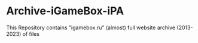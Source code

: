 # Archive-iGameBox-iPA
This Repository contains "igamebox.ru" (almost) full website archive (2013-2023) of files
